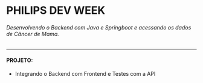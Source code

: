 #  PHILIPS DEV WEEK 

###### Desenvolvendo o Backend com Java e Springboot e acessando os dados de Câncer de Mama.

__________

#### PROJETO:

- Integrando o Backend com Frontend e Testes com a API
